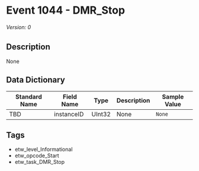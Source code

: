 # Event 1044 - DMR_Stop
###### Version: 0

## Description
None

## Data Dictionary
|Standard Name|Field Name|Type|Description|Sample Value|
|---|---|---|---|---|
|TBD|instanceID|UInt32|None|`None`|

## Tags
* etw_level_Informational
* etw_opcode_Start
* etw_task_DMR_Stop